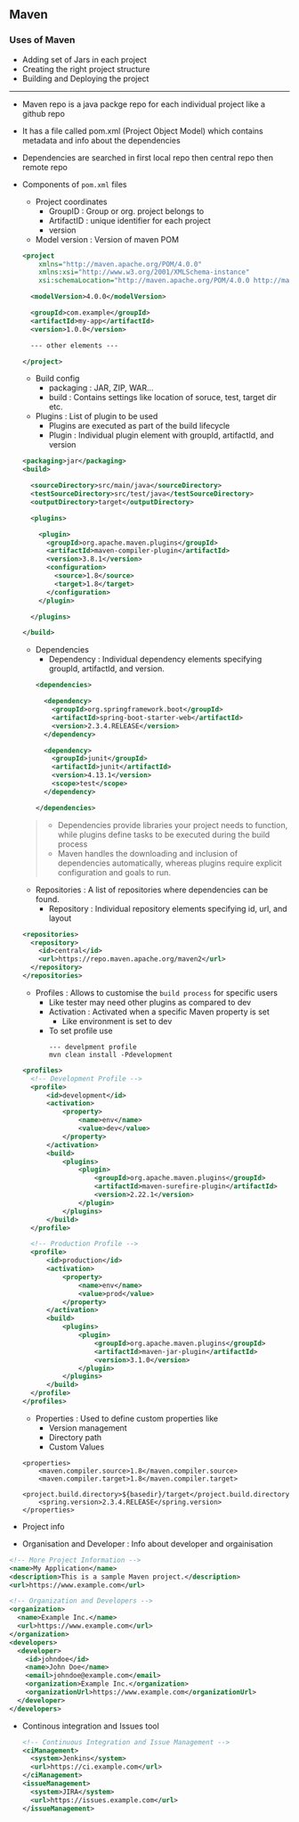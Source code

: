 
## Maven
### Uses of Maven
- Adding set of Jars in each project
- Creating the right project structure
- Building and Deploying the project

<hr>

- Maven repo is a java packge repo for each individual project like a github repo
- It has a file called pom.xml (Project Object Model) which contains metadata and info about the dependencies
- Dependencies are searched in first local repo then central repo then remote repo
- Components of `pom.xml` files
  - Project coordinates
    - GroupID : Group or org. project belongs to 
    - ArtifactID : unique identifier for each project
    - version
  - Model version : Version of maven POM
  ```xml
  <project
      xmlns="http://maven.apache.org/POM/4.0.0"
      xmlns:xsi="http://www.w3.org/2001/XMLSchema-instance"
      xsi:schemaLocation="http://maven.apache.org/POM/4.0.0 http://maven.apache.org/xsd/maven-4.0.0.xsd">
  
    <modelVersion>4.0.0</modelVersion>

    <groupId>com.example</groupId>
    <artifactId>my-app</artifactId>
    <version>1.0.0</version>

    --- other elements ---
  
  </project>
  ```

  - Build config
    - packaging : JAR, ZIP, WAR...
    - build : Contains settings like location of soruce, test, target dir etc.
  - Plugins : List of plugin to be used
    - Plugins are executed as part of the build lifecycle
    - Plugin : Individual plugin element with groupId, artifactId, and version
  ```xml
  <packaging>jar</packaging>
  <build>
  
    <sourceDirectory>src/main/java</sourceDirectory>
    <testSourceDirectory>src/test/java</testSourceDirectory>
    <outputDirectory>target</outputDirectory>

    <plugins>

      <plugin>
        <groupId>org.apache.maven.plugins</groupId>
        <artifactId>maven-compiler-plugin</artifactId>
        <version>3.8.1</version>
        <configuration>
          <source>1.8</source>
          <target>1.8</target>
        </configuration>
      </plugin>

    </plugins>

  </build>
  ```
  - Dependencies
    - Dependency : Individual dependency elements specifying groupId, artifactId, and version.
    ```xml
    <dependencies>
    
      <dependency>
        <groupId>org.springframework.boot</groupId>
        <artifactId>spring-boot-starter-web</artifactId>
        <version>2.3.4.RELEASE</version>
      </dependency>

      <dependency>
        <groupId>junit</groupId>
        <artifactId>junit</artifactId>
        <version>4.13.1</version>
        <scope>test</scope>
      </dependency>

    </dependencies>
    ```
    
  > - Dependencies provide libraries your project needs to function, while plugins define tasks to be executed during the build process
  > - Maven handles the downloading and inclusion of dependencies automatically, whereas plugins require explicit configuration and goals to run.

  - Repositories : A list of repositories where dependencies can be found.
    - Repository : Individual repository elements specifying id, url, and layout
  ```xml
  <repositories>
    <repository>
      <id>central</id>
      <url>https://repo.maven.apache.org/maven2</url>
    </repository>
  </repositories>
  ```

  - Profiles : Allows to customise the `build process` for specific users
    - Like tester may need other plugins as compared to dev
    - Activation : Activated when a specific Maven property is set
      - Like environment is set to dev
    - To set profile use
      ```
      --- develpment profile
      mvn clean install -Pdevelopment
      ```
  ```xml
  <profiles>
    <!-- Development Profile -->
    <profile>
        <id>development</id>
        <activation>
            <property>
                <name>env</name>
                <value>dev</value>
            </property>
        </activation>
        <build>
            <plugins>
                <plugin>
                    <groupId>org.apache.maven.plugins</groupId>
                    <artifactId>maven-surefire-plugin</artifactId>
                    <version>2.22.1</version>
                </plugin>
            </plugins>
        </build>
    </profile>

    <!-- Production Profile -->
    <profile>
        <id>production</id>
        <activation>
            <property>
                <name>env</name>
                <value>prod</value>
            </property>
        </activation>
        <build>
            <plugins>
                <plugin>
                    <groupId>org.apache.maven.plugins</groupId>
                    <artifactId>maven-jar-plugin</artifactId>
                    <version>3.1.0</version>
                </plugin>
            </plugins>
        </build>
    </profile>
  </profiles>
  
  ```
  - Properties : Used to define custom properties like
    - Version management
    - Directory path
    - Custom Values
  ```
  <properties>
      <maven.compiler.source>1.8</maven.compiler.source>
      <maven.compiler.target>1.8</maven.compiler.target>
      <project.build.directory>${basedir}/target</project.build.directory>
      <spring.version>2.3.4.RELEASE</spring.version>
  </properties>
  ```
 - Project info 
 - Organisation and Developer : Info about developer and orgainisation
  ```xml
  <!-- More Project Information -->
  <name>My Application</name>
  <description>This is a sample Maven project.</description>
  <url>https://www.example.com</url>
  
  <!-- Organization and Developers -->
  <organization>
    <name>Example Inc.</name>
    <url>https://www.example.com</url>
  </organization>
  <developers>
    <developer>
      <id>johndoe</id>
      <name>John Doe</name>
      <email>johndoe@example.com</email>
      <organization>Example Inc.</organization>
      <organizationUrl>https://www.example.com</organizationUrl>
    </developer>
  </developers>
  ```
- Continous integration and Issues tool
  ```xml
  <!-- Continuous Integration and Issue Management -->
  <ciManagement>
    <system>Jenkins</system>
    <url>https://ci.example.com</url>
  </ciManagement>
  <issueManagement>
    <system>JIRA</system>
    <url>https://issues.example.com</url>
  </issueManagement> 
  ```
